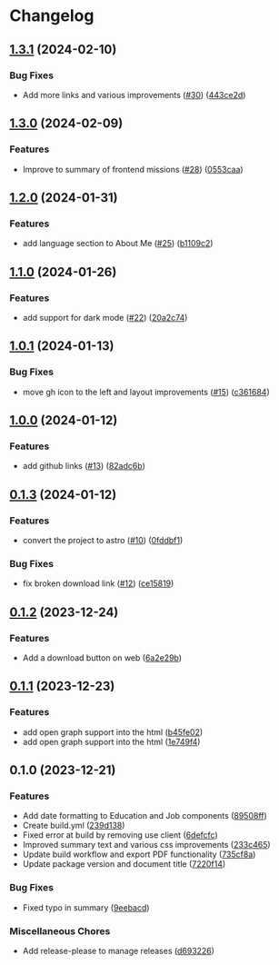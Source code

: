 # Changelog

## [1.3.1](https://github.com/bn3t/resume-ng/compare/v1.3.0...v1.3.1) (2024-02-10)


### Bug Fixes

* Add more links and various improvements ([#30](https://github.com/bn3t/resume-ng/issues/30)) ([443ce2d](https://github.com/bn3t/resume-ng/commit/443ce2d4090db9e44176759a7a2730403bba5c22))

## [1.3.0](https://github.com/bn3t/resume-ng/compare/v1.2.0...v1.3.0) (2024-02-09)


### Features

* Improve to summary of frontend missions ([#28](https://github.com/bn3t/resume-ng/issues/28)) ([0553caa](https://github.com/bn3t/resume-ng/commit/0553caaa050c7ad102ed56e8a92fb0346c0d69c5))

## [1.2.0](https://github.com/bn3t/resume-ng/compare/v1.1.0...v1.2.0) (2024-01-31)


### Features

* add language section to About Me ([#25](https://github.com/bn3t/resume-ng/issues/25)) ([b1109c2](https://github.com/bn3t/resume-ng/commit/b1109c2e2babdcc8adb258f8c36bf4450114f59e))

## [1.1.0](https://github.com/bn3t/resume-ng/compare/v1.0.1...v1.1.0) (2024-01-26)


### Features

* add support for dark mode ([#22](https://github.com/bn3t/resume-ng/issues/22)) ([20a2c74](https://github.com/bn3t/resume-ng/commit/20a2c7423d82353076c41fdabf90c30662c75a4e))

## [1.0.1](https://github.com/bn3t/resume-ng/compare/v1.0.0...v1.0.1) (2024-01-13)


### Bug Fixes

* move gh icon to the left and layout improvements ([#15](https://github.com/bn3t/resume-ng/issues/15)) ([c361684](https://github.com/bn3t/resume-ng/commit/c3616842f1b256cacce57d3c2b0f04eab018a237))

## [1.0.0](https://github.com/bn3t/resume-ng/compare/v0.1.3...v1.0.0) (2024-01-12)


### Features

* add github links ([#13](https://github.com/bn3t/resume-ng/issues/13)) ([82adc6b](https://github.com/bn3t/resume-ng/commit/82adc6b5748402c9809bc26f91976ea65e887218))

## [0.1.3](https://github.com/bn3t/resume-ng/compare/v0.1.2...v0.1.3) (2024-01-12)


### Features

* convert the project to astro ([#10](https://github.com/bn3t/resume-ng/issues/10)) ([0fddbf1](https://github.com/bn3t/resume-ng/commit/0fddbf1a53bbd49b6b582e95bcb47008e59dfa83))


### Bug Fixes

* fix broken download link ([#12](https://github.com/bn3t/resume-ng/issues/12)) ([ce15819](https://github.com/bn3t/resume-ng/commit/ce15819598234bf39ab5ae0be2c6a896d299e0da))

## [0.1.2](https://github.com/bn3t/resume-ng/compare/v0.1.1...v0.1.2) (2023-12-24)


### Features

* Add a download button on web ([6a2e29b](https://github.com/bn3t/resume-ng/commit/6a2e29bb95d99f795bd3e2eb4d733fc3a6a18290))

## [0.1.1](https://github.com/bn3t/resume-ng/compare/v0.1.0...v0.1.1) (2023-12-23)


### Features

* add open graph support into the html ([b45fe02](https://github.com/bn3t/resume-ng/commit/b45fe02ad9f954cca8fe0dfc3382284260bcd84b))
* add open graph support into the html ([1e749f4](https://github.com/bn3t/resume-ng/commit/1e749f44ccd52c21e81f90e14443e3f43365dd92))

## 0.1.0 (2023-12-21)


### Features

* Add date formatting to Education and Job components ([89508ff](https://github.com/bn3t/resume-ng/commit/89508ffa4236e96f2c844119478b74e1c646460d))
* Create build.yml ([239d138](https://github.com/bn3t/resume-ng/commit/239d138157327f2415c202eb4b450c140a9b1a21))
* Fixed error at build by removing use client ([6defcfc](https://github.com/bn3t/resume-ng/commit/6defcfc597fb9c749b10f39b11477274df0cdd3e))
* Improved summary text and various css improvements ([233c465](https://github.com/bn3t/resume-ng/commit/233c4657bfa91e045b2551a237c9c79fbb5b9cc8))
* Update build workflow and export PDF functionality ([735cf8a](https://github.com/bn3t/resume-ng/commit/735cf8a206fda0daf50d88b514e8a97159193bf2))
* Update package version and document title ([7220f14](https://github.com/bn3t/resume-ng/commit/7220f14e3ff6a0957c119d0fe70026176cb91bdf))


### Bug Fixes

* Fixed typo in summary ([9eebacd](https://github.com/bn3t/resume-ng/commit/9eebacd2f873290162835ab4252d391b965c2450))


### Miscellaneous Chores

* Add release-please to manage releases ([d693226](https://github.com/bn3t/resume-ng/commit/d693226ac0ac1e31bdfa3bbc2d69122d06bbb0cd))
